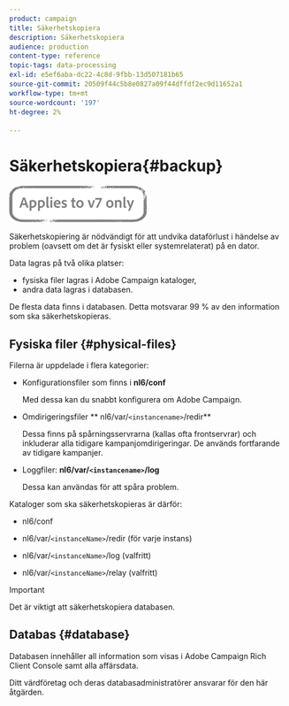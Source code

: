 ```yaml
---
product: campaign
title: Säkerhetskopiera
description: Säkerhetskopiera
audience: production
content-type: reference
topic-tags: data-processing
exl-id: e5ef6aba-dc22-4c8d-9fbb-13d507181b65
source-git-commit: 20509f44c5b8e0827a09f44dffdf2ec9d11652a1
workflow-type: tm+mt
source-wordcount: '197'
ht-degree: 2%

---
```


# Säkerhetskopiera{#backup}

![](../../assets/v7-only.svg)

Säkerhetskopiering är nödvändigt för att undvika dataförlust i händelse av problem (oavsett om det är fysiskt eller systemrelaterat) på en dator.

Data lagras på två olika platser:

* fysiska filer lagras i Adobe Campaign kataloger,
* andra data lagras i databasen.

De flesta data finns i databasen. Detta motsvarar 99 % av den information som ska säkerhetskopieras.

## Fysiska filer {#physical-files}

Filerna är uppdelade i flera kategorier:

* Konfigurationsfiler som finns i **nl6/conf**

   Med dessa kan du snabbt konfigurera om Adobe Campaign.

* Omdirigeringsfiler ** nl6/var/`<instancename>`/redir**

   Dessa finns på spårningsservrarna (kallas ofta frontservrar) och inkluderar alla tidigare kampanjomdirigeringar. De används fortfarande av tidigare kampanjer.

* Loggfiler: **nl6/var/`<instancename>`/log**

   Dessa kan användas för att spåra problem.

Kataloger som ska säkerhetskopieras är därför:

* nl6/conf

* nl6/var/`<instanceName>`/redir (för varje instans)

* nl6/var/`<instanceName>`/log (valfritt)

* nl6/var/`<instanceName>`/relay (valfritt)

>[!IMPORTANT]
>
>Det är viktigt att säkerhetskopiera databasen.

## Databas {#database}

Databasen innehåller all information som visas i Adobe Campaign Rich Client Console samt alla affärsdata.

Ditt värdföretag och deras databasadministratörer ansvarar för den här åtgärden.
